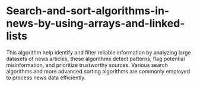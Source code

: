 # Search-and-sort-algorithms-in-news-by-using-arrays-and-linked-lists
This algorithm help identify and filter reliable information by analyzing large datasets of news articles, these algorithms detect patterns, flag potential misinformation, and prioritize trustworthy sources. Various search algorithms and more advanced sorting algorithms are commonly employed to process news data efficiently. 
